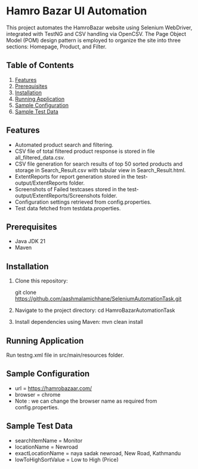 
# Hamro Bazar UI Automation
This project automates the HamroBazar website using Selenium WebDriver, integrated with TestNG and CSV handling via OpenCSV. The Page Object Model (POM) design pattern is employed to organize the site into three sections: Homepage, Product, and Filter.

## Table of Contents

1. [Features](#Features)
2. [Prerequisites](#Prerequisites)
3. [Installation](#Installation)
4. [Running Application](#Running-Application)
5. [Sample Configuration](#Sample-Configuration)
6. [Sample Test Data](#Sample-Test-Data)

## Features
- Automated product search and filtering.
- CSV file of total filtered product response is stored in file all_filtered_data.csv.
- CSV file generation for search results of top 50 sorted products and storage in Search_Result.csv with tabular view in Search_Result.html.
- ExtentReports for report generation stored in the test-output/ExtentReports folder.
- Screenshots of Failed testcases stored in the test-output/ExtentReports/Screenshots folder.
- Configuration settings retrieved from config.properties.
- Test data fetched from testdata.properties.

## Prerequisites
- Java JDK 21
- Maven

## Installation
1. Clone this repository:

   git clone https://github.com/aashmalamichhane/SeleniumAutomationTask.git

2.  Navigate to the project directory:
    cd HamroBazarAutomationTask
3.  Install dependencies using Maven:
    mvn clean install

## Running Application
Run testng.xml file in src/main/resources folder.

## Sample Configuration
- url = https://hamrobazaar.com/
- browser = chrome
- Note : we can change the browser name as required from config.properties.

## Sample Test Data
- searchItemName = Monitor
- locationName = Newroad
- exactLocationName = naya sadak newroad, New Road, Kathmandu
- lowToHighSortValue = Low to High (Price)
